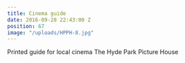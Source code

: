 ```yaml
---
title: Cinema guide
date: 2016-09-28 22:43:00 Z
position: 67
image: "/uploads/HPPH-8.jpg"
---
```


Printed guide for local cinema The Hyde Park Picture House